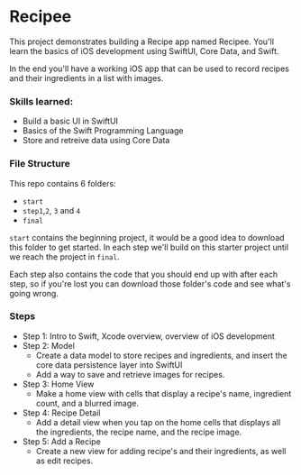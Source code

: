 # Recipee

 This project demonstrates building a Recipe app named Recipee. You'll learn the basics of iOS development using SwiftUI, Core Data, and Swift.

In the end you'll have a working iOS app that can be used to record recipes and their ingredients in a list with images.

### Skills learned:

- Build a basic UI in SwiftUI
- Basics of the Swift Programming Language
- Store and retreive data using Core Data

### File Structure

This repo contains 6 folders:

- `start`
- `step1`,`2`, `3` and `4`
- `final`

`start` contains the beginning project, it would be a good idea to download this folder to get started. In each step we'll build on this starter project until we reach the project in `final`.

Each step also contains the code that you should end up with after each step, so if you're lost you can download those folder's code and see what's going wrong.

### Steps

- Step 1: Intro to Swift, Xcode overview, overview of iOS development
- Step 2: Model
  - Create a data model to store recipes and ingredients, and insert the core data persistence layer into SwiftUI
  - Add a way to save and retrieve images for recipes.
- Step 3: Home View
  - Make a home view with cells that display a recipe's name, ingredient count, and a blurred image.
- Step 4: Recipe Detail
  - Add a detail view when you tap on the home cells that displays all the ingredients, the recipe name, and the recipe image.
- Step 5: Add a Recipe
  - Create a new view for adding recipe's and their ingredients, as well as edit recipes.